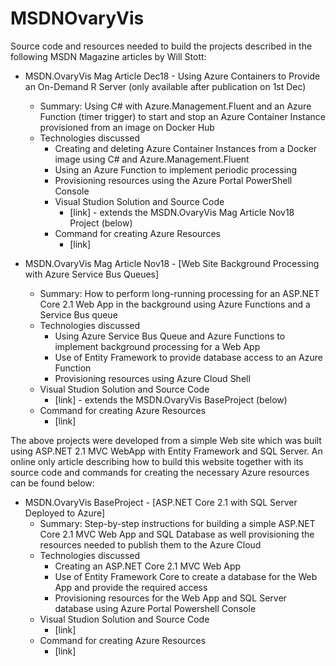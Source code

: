 # MSDNOvaryVis
Source code and resources needed to build the projects described in the following MSDN Magazine articles by Will Stott:

* MSDN.OvaryVis Mag Article Dec18 - Using Azure Containers to Provide an On-Demand R Server (only available after publication on 1st Dec)
  * Summary: Using C# with Azure.Management.Fluent and an Azure Function (timer trigger) to start and stop an Azure Container Instance provisioned from an image on Docker Hub
  * Technologies discussed
    * Creating and deleting Azure Container Instances from a Docker image using C# and Azure.Management.Fluent
    * Using an Azure Function to implement periodic processing
    * Provisioning resources using the Azure Portal PowerShell Console
    * Visual Studion Solution and Source Code
      * [link] - extends the MSDN.OvaryVis Mag Article Nov18 Project (below)
    * Command for creating Azure Resources
      * [link]

* MSDN.OvaryVis Mag Article Nov18 - [Web Site Background Processing with Azure Service Bus Queues]
  * Summary: How to perform long-running processing for an ASP.NET Core 2.1 Web App in the background using Azure Functions and a Service Bus queue
  * Technologies discussed
    * Using Azure Service Bus Queue and Azure Functions to implement background processing for a Web App
    * Use of Entity Framework to provide database access to an Azure Function
    * Provisioning resources using Azure Cloud Shell
  * Visual Studion Solution and Source Code
    * [link] - extends the MSDN.OvaryVis BaseProject (below)
  * Command for creating Azure Resources
    * [link]

The above projects were developed from a simple Web site which was built using ASP.NET 2.1 MVC WebApp with Entity Framework and SQL Server. An online only article describing how to build this website together with its source code and commands for creating the necessary Azure resources can be found below: 

* MSDN.OvaryVis BaseProject - [ASP.NET Core 2.1 with SQL Server Deployed to Azure] 
  * Summary: Step-by-step instructions for building a simple ASP.NET Core 2.1 MVC Web App and SQL Database as well provisioning the resources needed to publish them to the Azure Cloud
  * Technologies discussed
    * Creating an ASP.NET Core 2.1 MVC Web App
    * Use of Entity Framework Core to create a database for the Web App and provide the required access
    * Provisioning resources for the Web App and SQL Server database using Azure Portal Powershell Console
  * Visual Studion Solution and Source Code
    * [link]
  * Command for creating Azure Resources
    * [link]
